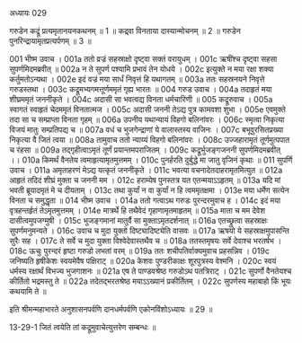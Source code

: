 अध्यायः 029
	
गरुडेन कद्रूं प्रत्यमृतानयनकथनम् ॥ 1 ॥ कद्र्वा विनताया दास्यान्मोचनम् ॥ 2 ॥ गरुडेन पुनरिन्द्रायामृतप्रत्यर्पणम् ॥ 3 ॥

001	भीष्म उवाच ।
001a	ततो व्रज्रं सहस्राक्षो दृष्ट्वा सक्तं वरायुधम् ।
001c	ऋषींश्च दृष्ट्वा सहसा सुपर्णमिदमब्रवीत् ॥
002a	न ते सुपर्ण पश्यामि प्रभावं तेन योधये ।
002c	इत्युक्ते न मया रक्षा शक्या कर्तुमतोऽन्यथा ।
002e	इदं वज्रं मया सार्धं निवृत्तं हि यथागतम् ॥
003a	ततः सहस्रनयने निवृत्ते गरुडस्तथा ।
003c	कद्रूमभ्यगमत्तूर्णममृतं गृह्य भारतः ॥
004	गरुड उवाच ।
004a	तदाहृतं मया शीघ्रममृतं जननीकृते ।
004c	अदासी सा भवत्वद्य विनता धर्मचारिणी ॥
005	कद्रूरुवाच ।
005a	स्वागतं स्वाहृतं चेदममृतं विनतात्मज ।
005c	अदासी जननी तेऽद्य पुत्र कामवशा शुभा ।
005e	एवमुक्ते तदा सा च सम्प्राप्ता विनता गृहम् ॥
006a	उपनीय यथान्यायं विहगो बलिनांवरः ।
006c	स्मृत्वा निकृत्या विजयं मातुः सम्प्रतिपद्य च ॥
007a	वधं च भुजगेन्द्राणां ये वालास्तस्य वाजिनः ।
007c	बभूवुरसितप्रख्या निकृत्या वै जितं त्वया ॥
008a	तामुवाच ततो न्याय्यं विहगो बलिनांवरः ।
008c	उज्जहारामृतं तूर्णमुत्पपात च रंहसा ॥
009a	तद्गृहीत्वाऽमृतं तूर्णं प्रयान्तमपराजितम् ।
009c	कद्रूर्भुजङ्गजननी सुपर्णमिदमब्रवीत् ।।
010a	किमर्थं वैनतेय त्वमाहृत्यामृतमुत्तमम् ।
010c	पुनर्हरति दुर्बुद्धे मा जातु वृजिनं कृथाः ॥
011	सुपर्णि उवाच ।
011a	अमृताहरणं मेऽद्य यत्कृतं जननीकृते ।
011c	भवत्या वचनादेतदाहरामृतमित्युत ॥
012a	आहृतं तदिदं शीघ्रं मुक्ता च जननी मम ।
012c	हराम्येष पुनस्तत्र यत एतन्मयाऽऽहृतम् ॥
013a	यदि मां भवती ब्रूयादमृतं मे च दीयताम् ।
013c	तथा कुर्यां न वा कुर्यां न हि त्वममृतक्षमा ।
013e	मया धर्मेण सत्येन विनता च समुद्धृता ॥
014	भीष्म उवाच ।
014a	ततो गत्वाऽथ गरुडः पुरन्दरमुवाच ह ।
014c	इदं मया वृत्रहन्तर्हृतं तेऽमृतमुत्तमम् ।
014e	मात्रर्थे हि तथैवेदं गृहाणामृतमाहृतम् ॥
015a	माता च मम देवेश दासीत्वमुपजग्मुषी ।
015c	भुजङ्गमानां मातुर्वै सा मुक्ताऽमृतदर्शनात् ॥
016a	एतच्छ्रुत्वा सहस्राक्षः सुपर्णमनुमन्यते ।
016c	उवाच च मुदा युक्तो दिष्ट्यादिष्ट्येति वासवः ॥
017a	ऋषयो ये सहस्राक्षमुपासन्ति सुरैः सह ।
017c	ते सर्वे च मुदा युक्ता विश्वेदेवास्तथैव च ॥
018a	ततस्तमृषयः सर्वे देवाश्च भरतर्षभ ।
018c	ऊचुः पुरन्दरं हृष्टा गरुडो लभतां वरम् ॥
019a	ततः शचीपतिर्वाक्यमुवाच प्रहसन्निव ।
019c	जनिष्यति हृषीकेशः स्वयमेवैष पक्षिराट् ॥
020a	केशवः पुण्डरीकाक्षः शूरपुत्रस्य वेश्मनि ।
020c	स्वयं धर्मस्य रक्षार्थं विभज्य भुजगाशनः ॥
021a	एष ते पाण्डवश्रेष्ठ गरुडोऽथ पतत्रिराट् ।
021c	सुपर्णो वैनतेयश्च कीर्तितो भद्रमस्तु ते ॥
022a	तदेतद्भरतश्रेष्ठ मयाऽऽख्यानं प्रकीर्तितम् ।
022c	सुपर्णस्य महाबाहो किं भूयः कथयामि ते ॥

इति श्रीमन्महाभारते अनुशासनपर्वणि दानधर्मपर्वणि एकोनविंशोऽध्यायः ॥ 29 ॥

13-29-1 जितं त्वयेति तां कद्रूमुवाचेत्युत्तरेण सम्बन्धः ॥
